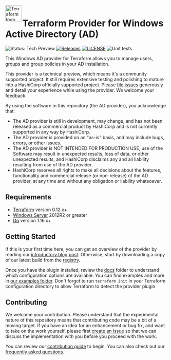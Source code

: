 <a href="https://terraform.io">
    <img src="https://github.com/hashicorp/terraform-provider-azurerm/raw/main/.github/tf.png" alt="Terraform logo" title="Terraform" align="left" height="50" />
</a>

# Terraform Provider for Windows Active Directory (AD)

![Status: Tech Preview](https://img.shields.io/badge/status-experimental-EAAA32) [![Releases](https://img.shields.io/github/release/hashicorp/terraform-provider-ad.svg)](https://github.com/hashicorp/terraform-provider-ad/releases)
[![LICENSE](https://img.shields.io/github/license/hashicorp/terraform-provider-ad.svg)](https://github.com/hashicorp/terraform-provider-ad/blob/main/LICENSE)
![Unit tests](https://github.com/hashicorp/terraform-provider-ad/workflows/Unit%20tests/badge.svg)

This Windows AD provider for Terraform allows you to manage users, groups and group policies in your AD installation.

This provider is a technical preview, which means it's a community supported project. It still requires extensive testing and polishing to mature into a HashiCorp officially supported project. Please [file issues](https://github.com/hashicorp/terraform-provider-ad/issues/new/choose) generously and detail your experience while using the provider. We welcome your feedback.

By using the software in this repository (the AD provider), you acknowledge that: 
* The AD provider is still in development, may change, and has not been released as a commercial product by HashiCorp and is not currently supported in any way by HashiCorp.
* The AD provider is provided on an "as-is" basis, and may include bugs, errors, or other issues.
* The AD provider is NOT INTENDED FOR PRODUCTION USE, use of the Software may result in unexpected results, loss of data, or other unexpected results, and HashiCorp disclaims any and all liability resulting from use of the AD provider.
* HashiCorp reserves all rights to make all decisions about the features, functionality and commercial release (or non-release) of the AD provider, at any time and without any obligation or liability whatsoever.

## Requirements

* [Terraform](https://www.terraform.io/downloads.html) version 0.12.x+
* [Windows Server](https://www.microsoft.com/en-us/windows-server) 2012R2 or greater 
* [Go](https://golang.org/doc/install) version 1.16.x+

## Getting Started

If this is your first time here, you can get an overview of the provider by reading our [introductory blog post](https://www.hashicorp.com/blog/manage-active-directory-objects-new-windows-ad-provider-hashicorp-terraform). Otherwise, start by downloading a copy of our latest build from the [registry](https://registry.terraform.io/providers/hashicorp/ad/latest).

Once you have the plugin installed, review the [docs](docs/) folder to understand which configuration options are available. You can find examples and more in [our examples folder](examples/). Don't forget to run `terraform init` in your Terraform configuration directory to allow Terraform to detect the provider plugin.

## Contributing

We welcome your contribution. Please understand that the experimental nature of this repository means that contributing code may be a bit of a moving target. If you have an idea for an enhancement or bug fix, and want to take on the work yourself, please first [create an issue](https://github.com/hashicorp/terraform-provider-ad/issues/new/choose) so that we can discuss the implementation with you before you proceed with the work.

You can review our [contribution guide](_about/CONTRIBUTING.md) to begin. You can also check out our [frequently asked questions](_about/FAQ.md).
